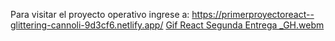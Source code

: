 Para visitar el proyecto operativo ingrese a:
https://primerproyectoreact--glittering-cannoli-9d3cf6.netlify.app/
[Gif React Segunda Entrega _GH.webm](https://github.com/fmuzaber/ReactJs/assets/104037681/0b37fdd9-317c-4e41-b086-eaa3aa2e896d)

